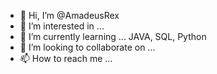 - 👋 Hi, I’m @AmadeusRex
- 👀 I’m interested in ...
- 🌱 I’m currently learning ... JAVA, SQL, Python
- 💞️ I’m looking to collaborate on ...
- 📫 How to reach me ...

<!---
AmadeusRex/AmadeusRex is a ✨ special ✨ repository because its `README.md` (this file) appears on your GitHub profile.
You can click the Preview link to take a look at your changes.
--->

